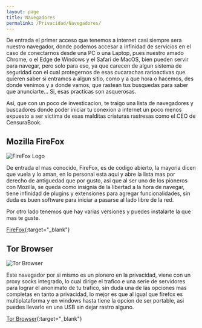 ```yaml
---
layout: page
title: Navegadores
permalink: /Privacidad/Navegadores/
---
```


De entrada el primer acceso que tenemos a internet casi siempre sera nuestro navegador, donde podemos accesar a infinidad de servicios en el caso de conectarnos desde una PC o una Laptop, pues nuestro amado Chrome, o el Edge de Windows y el Safari de MacOS, bien pueden servir para navegar, pero solo para eso, ya que carecen de algun sistema de seguridad con el cual protegernos de esas cucarachas rarioactivas que quieren saber si entramos a algun sitio, como y a que hora o hacemos, des donde venimos y a donde vamos, que rastean tus busquedas para saber que anunciarte... Si, esas practicas son asquerosas.

Así, que con un poco de investicacion, te traigo una lista de navegadores y buscadores donde poder iniciar tu conexion a internet un poco menos expuesto a ser victima de esas malditas criaturas rastresas como el CEO de CensuraBook.

## Mozilla FireFox

![FireFox Logo](https://upload.wikimedia.org/wikipedia/commons/a/a0/Firefox_logo%2C_2019.svg)

De entrada el mas conocido, FireFox, es de codigo abierto, la mayoria dicen que vuela y lo aman, en lo personal esta aqui y abre la lista mas por derecho de antiguedad que por gusto, asi que al ser uno de los pioneros con Mozilla, se queda como insignia de la libertad a la hora de navegar, tiene infinidad de plugins y extensiones para agregar funcionalidades, sin duda es buen software para iniciar a pasarse al lado libre de la red.

Por otro lado tenemos que hay varias versiones y puedes instalarte la que mas te guste.

[FireFox](https://mozilla.org){:target="_blank"}

## Tor Browser

![Tor Browser](https://upload.wikimedia.org/wikipedia/commons/c/c9/Tor_Browser_icon.svg)

Este navegador por si mismo es un pionero en la privacidad, viene con un proxy socks integrado, lo cual dirige el trafico e una serie de servidores para lograr el anonimato de tu trafico, sin duda una de las opciones mas completas en tanto a privacidad, lo mejor es que al igual que firefox es multiplataforma y en windows hasta tiene la opcion de ser portable, asi puedes llevarlo en una USB sin dejar rastro alguno.

[Tor Browser](https://www.torproject.org/download/){:target="_blank"}
